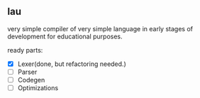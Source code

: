 ## lau

very simple compiler of very simple language in early stages of development for educational purposes.

ready parts:
- [x] Lexer(done, but refactoring needed.)
- [ ] Parser 
- [ ] Codegen 
- [ ] Optimizations
